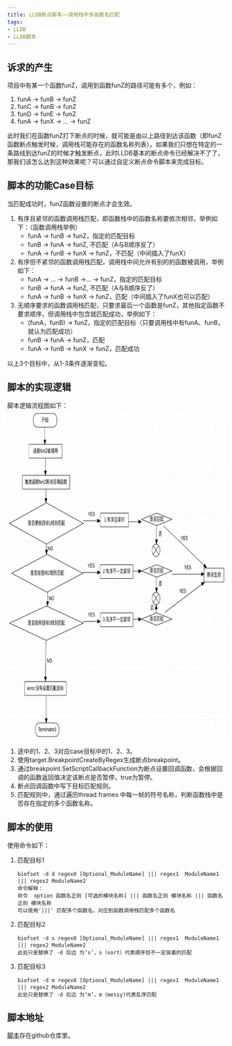 ```yaml
---
title: LLDB断点脚本——调用栈中多函数名匹配
tags:
- LLDB
- LLDB脚本
---
```


## 诉求的产生

项目中有某一个函数funZ，调用到函数funZ的路径可能有多个，例如：

1. funA -> funB -> funZ
2. funC -> funB -> funZ
3. funD -> funE -> funZ
4. funA -> funX -> ... -> funZ

此时我们在函数funZ打下断点的时候，就可能是由以上路径到达该函数（即funZ函数断点触发时候，调用栈可能存在的函数名称列表）。如果我们只想在特定的一条路线到达funZ的时候才触发断点，此时LLDB基本的断点命令已经解决不了了，那我们该怎么达到这种效果呢？可以通过自定义断点命令脚本来完成目标。

## 脚本的功能Case目标

当匹配成功时，funZ函数设置的断点才会生效。

1. 有序且紧邻的函数调用栈匹配，即函数栈中的函数名称要依次相邻，举例如下：（函数调用栈举例）
   - funA -> funB -> funZ，指定的匹配目标
   - funB -> funA -> funZ,  不匹配（A与B顺序反了）
   - funA -> funB -> funX -> funZ，不匹配（中间插入了funX）
2. 有序但不紧邻的函数调用栈匹配，调用栈中间允许有别的的函数被调用，举例如下：
   - funA -> ... -> funB ->... -> funZ，指定的匹配目标
   - funB -> funA -> funZ,  不匹配（A与B顺序反了）
   - funA -> funB -> funX -> funZ，匹配（中间插入了funX也可以匹配）
3. 无顺序要求的函数调用栈匹配，只要求最后一个函数是funZ，其他指定函数不要求顺序，但调用栈中包含就匹配成功，举例如下：
   - (funA，funB) -> funZ，指定的匹配目标（只要调用栈中有funA、funB，就认为匹配成功）
   - funB -> funA -> funZ，匹配
   - funA -> funB -> funX -> funZ，匹配成功

以上3个目标中，从1-3条件逐渐变松。

## 脚本的实现逻辑

脚本逻辑流程图如下：
<img src ="/assets/article/LLDB-biofset1.png" width="800" height="760.0" />
1. 途中的1、2、3对应case目标中的1、2、3。
2. 使用target.BreakpointCreateByRegex生成断点breakpoint。
3. 通过breakpoint.SetScriptCallbackFunction为断点设置回调函数，会根据回调的函数返回值决定该断点是否暂停，true为暂停。
4. 断点回调函数中写下目标匹配规则。
5. 匹配规则中，通过遍历thread.frames 中每一帧的符号名称，判断函数栈中是否存在指定的多个函数名称。 


## 脚本的使用

使用命令如下：

1. 匹配目标1

   ```
   biofset -d d regex0 [Optional_ModuleName] ||| regex1  ModuleName1 ||| regex2 ModuleName2
   命令解释：
   命令  option 函数名正则 [可选的模块名称] ||| 函数名正则 模块名称 ||| 函数名正则 模块名称
   可以使用'|||' 匹配多个函数名，对应到函数调用栈匹配多个函数名
   ```

2. 匹配目标2

   ```
   biofset -d s regex0 [Optional_ModuleName] ||| regex1  ModuleName1 ||| regex2 ModuleName2
   此处只是替换了 -d 后边 为‘s’，s（sort）代表顺序但不一定挨着的匹配
   ```

3. 匹配目标3

   ```
   biofset -d m regex0 [Optional_ModuleName] ||| regex1  ModuleName1 ||| regex2 ModuleName2
   此处只是替换了 -d 后边 为‘m’，m（messy)代表乱序匹配
   ```
	 
## 脚本地址

[脚本](https://github.com/YuBo-Zhou/LLDBScript/blob/main/breakifonfuncset.py)存在github仓库里。
